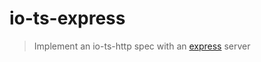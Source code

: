 # io-ts-express

> Implement an io-ts-http spec with an [express] server

[express]: https://github.com/expressjs/express
